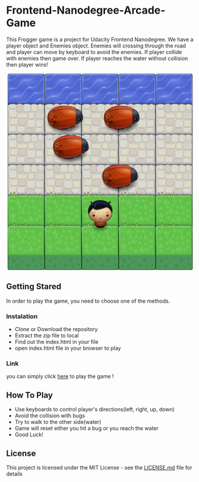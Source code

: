 Frontend-Nanodegree-Arcade-Game
===============================
This Frogger game is a project for Udacity Frontend Nanodegree. We have a player object and Enemies object. Enemies will crossing through the road and player can move by keyboard to avoid the enemies. If player collide with enemies then game over. If player reaches the water without collision then player wins!

![GameScreen](https://github.com/weekendchow/MoZhou-frontend-nanodegree-arcade-game/blob/master/images/sreenshot.png)

## Getting Stared
In order to play the game, you need to choose one of the methods.
### Instalation
 - Clone or Download the repository
 - Extract the zip file to local
 - Find out the index.html in your file
 - open index.html file in your browser to play
### Link
you can simply click [here]() to play the game !
 
## How To Play
 - Use keyboards to control player's directions(left, right, up, down)
 - Avoid the collision with bugs
 - Try to walk to the other side(water)
 - Game will reset either you hit a bug or you reach the water
 - Good Luck!
 
## License

This project is licensed under the MIT License - see the [LICENSE.md](LICENSE.md) file for details
